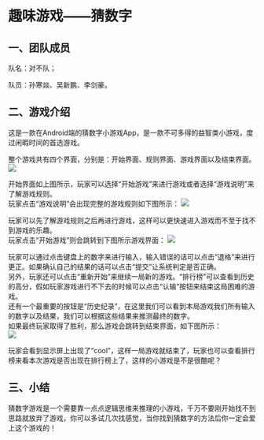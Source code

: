 # **趣味游戏——猜数字**  

## **一、团队成员**
队名：对不队；  

队员：孙寒燚、吴新鹏、李剑豪。  
      
## **二、游戏介绍**
这是一款在Android端的猜数字小游戏App，是一款不可多得的益智类小游戏，度过闲暇时间的首选游戏。  
      
整个游戏共有四个界面，分别是：开始界面、规则界面、游戏界面以及结束界面。
![](2019-08-15-09-24-27.png)

 开始界面如上图所示，玩家可以选择“开始游戏”来进行游戏或者选择“游戏说明”来了解游戏规则。  
玩家点击“游戏说明”会出现完整的游戏规则如下图所示：
![](2019-08-15-09-32-16.png)

玩家可以先了解游戏规则之后再进行游戏，这样可以更快速进入游戏而不至于找不到游戏的乐趣。  
玩家点击“开始游戏”则会跳转到下图所示游戏界面：
![](2019-08-15-09-35-49.png)

玩家可以通过点击键盘上的数字来进行输入，输入错误的话可以点击“退格”来进行更正。如果确认自己的结果的话可以点击“提交”让系统判定是否正确。  
另外，玩家还可以点击“重新开始”来继续一局新的游戏。“排行榜”可以查看到历史的高分，假如玩家游戏进行不下去的时候可以点击“认输”按钮来结束这局困难的游戏。  
还有一个最重要的按钮是“历史纪录”，在这里我们可以看到本局游戏我们所有输入的数字以及结果，我们可以根据这些结果来推测最终的数字。  
如果最终玩家取得了胜利，那么游戏会跳转到结束界面，如下图所示：  
![](2019-08-15-09-42-29.png)

 玩家会看到显示屏上出现了“cool”，这样一局游戏就结束了，玩家也可以查看排行榜来看本次游戏是否出现在排行榜上了，这样的小游戏是不是很酷呢？

## **三、小结**
猜数字游戏是一个需要靠一点点逻辑思维来推理的小游戏，千万不要刚开始找不到思路就放弃了游戏，你可以多试几次找感觉，当你找到猜数字的方法后你一定会爱上这个游戏的！


